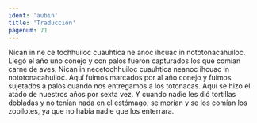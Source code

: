 ```yaml
---
ident: 'aubin'
title: 'Traducción'
pagenum: 71
---
```

Nican in ne ce tochhuiloc cuauhtica ne anoc ihcuac in nototonacahuiloc.
Llegó el año uno conejo y con palos fueron capturados los que comían carne de aves.
Nican in necetochhuiloc cuauhtica neanoc ihcuac in nototonacahuiloc.
Aquí fuimos marcados por al año conejo y fuimos sujetados a palos cuando nos entregamos a los totonacas.
Aquí se hizo el atado de nuestros años por sexta vez. Y cuando nadie les dió tortillas dobladas y no tenían nada en el estómago, se morían y se los comían los zopilotes, ya que no había nadie que los enterrara. 
